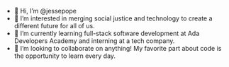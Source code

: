 - 👋 Hi, I’m @jessepope
- 👀 I’m interested in merging social justice and technology to create a different future for all of us.
- 🌱 I’m currently learning full-stack software development at Ada Developers Academy and interning at a tech company.
- 💞️ I’m looking to collaborate on anything! My favorite part about code is the opportunity to learn every day. 

<!---
jessepope/jessepope is a ✨ special ✨ repository because its `README.md` (this file) appears on your GitHub profile.
You can click the Preview link to take a look at your changes.
--->
